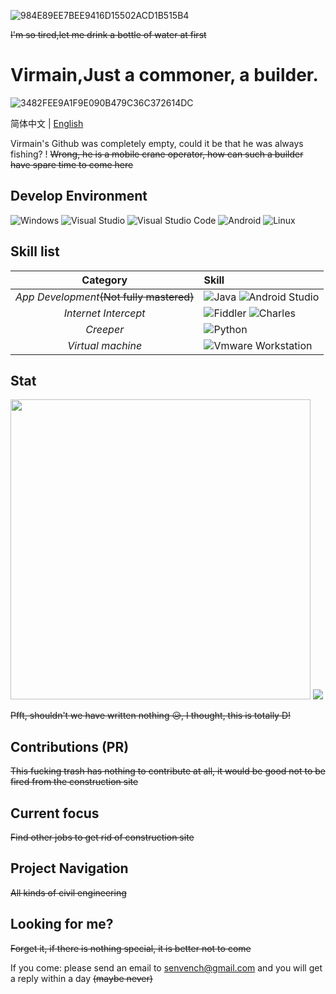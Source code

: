 ![984E89EE7BEE9416D15502ACD1B515B4](https://user-images.githubusercontent.com/91796052/173858018-5445da9d-59e8-456b-b411-f8cb12af162c.jpg)

~~I'm so tired,let me drink a bottle of water at first~~
# Virmain,Just a commoner, a builder.
![3482FEE9A1F9E090B479C36C372614DC](https://user-images.githubusercontent.com/91796052/173857560-037c81a0-bb85-4e08-8612-bdb0be2f2fe6.gif)

简体中文 | [English](./README.en.md)

Virmain's Github was completely empty, could it be that he was always fishing? ! ~~Wrong, he is a mobile crane operator, how can such a builder have spare time to come here~~

## Develop Environment 

![Windows](https://img.shields.io/badge/-Windows-0078D6?style=flat-square&logo=windows&logoColor=white) ![Visual Studio](https://img.shields.io/badge/-Visual_Studio-5C2D91?style=flat-square&logo=visual-studio&logoColor=white) ![Visual Studio Code](https://img.shields.io/badge/-Visual_Studio_Code-007ACC?style=flat-square&logo=visual-studio-code&logoColor=white) ![Android](https://img.shields.io/badge/-Androld-43ae2a?style=flat-square&logo=Android&logoColor=white) ![Linux](https://img.shields.io/badge/-Linux-FF0000?style=flat-square&logo=Linux&logoColor=white)

## Skill list

| Category | Skill |
| :---: | :--- |
| *App Development*~~(Not fully mastered)~~| ![Java](https://img.shields.io/badge/-Java-191970?style=flat-square&logo=Java&logoColor=white) ![Android Studio](https://img.shields.io/badge/-Androld_Studio-43ae2a?style=flat-square&logo=Android&logoColor=white)
| *Internet Intercept* | ![Fiddler](https://img.shields.io/badge/-Fiddler-228B22?style=flat-square&logo=Fiddler&logoColor=white) ![Charles](https://img.shields.io/badge/-Charles-FFFF00?style=flat-square&logo=Charles&logoColor=white)
| *Creeper* | ![Python](https://img.shields.io/badge/-Python-333333?style=flat-square&logo=Python&logoColor=white) 
| *Virtual machine* | ![Vmware Workstation](https://img.shields.io/badge/-Vmware_Workstation-48D1CC?style=flat-square&logo=Vmware&logoColor=white) 
## Stat

<p>
<img style="width: 480px;" src="https://github-readme-stats.vercel.app/api?username=virmain&theme=dracula&show_icons=true&count_private=true&include_all_commits=true&locale=en&line_height=24&bg_color=00000010&text_color=c78944" />
<img src="https://github-readme-stats.vercel.app/api/top-langs/?username=virmain&theme=dracula&layout=compact&locale=en&langs_count=10&bg_color=00000010&text_color=c78944&hide=HTML,CSS" />
</p>

~~Pfft, shouldn't we have written nothing 😥, I thought, this is totally D!~~

## Contributions (PR)

~~This fucking trash has nothing to contribute at all, it would be good not to be fired from the construction site~~

## Current focus
~~Find other jobs to get rid of construction site~~

## Project Navigation
~~All kinds of civil engineering~~

## Looking for me?
~~Forget it, if there is nothing special, it is better not to come~~

If you come: please send an email to senvench@gmail.com and you will get a reply within a day ~~(maybe never)~~
